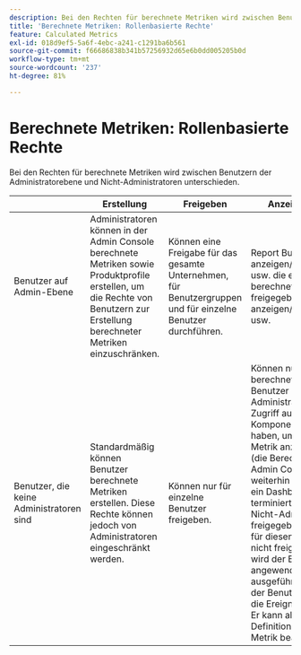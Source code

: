 ```yaml
---
description: Bei den Rechten für berechnete Metriken wird zwischen Benutzern der Administratorebene und Nicht-Administratoren unterschieden.
title: 'Berechnete Metriken: Rollenbasierte Rechte'
feature: Calculated Metrics
exl-id: 018d9ef5-5a6f-4ebc-a241-c1291ba6b561
source-git-commit: f66686838b341b57256932d65e6b0dd005205b0d
workflow-type: tm+mt
source-wordcount: '237'
ht-degree: 81%

---
```


# Berechnete Metriken: Rollenbasierte Rechte

Bei den Rechten für berechnete Metriken wird zwischen Benutzern der Administratorebene und Nicht-Administratoren unterschieden.

|  | Erstellung | Freigeben | Anzeigen/Verwalten | Genehmigen | Übernehmen |
|--- |--- |--- |--- |--- |--- |
| Benutzer auf Admin-Ebene | Administratoren können in der Admin Console berechnete Metriken sowie Produktprofile erstellen, um die Rechte von Benutzern zur Erstellung berechneter Metriken einzuschränken. | Können eine Freigabe für das gesamte Unternehmen, für Benutzergruppen und für einzelne Benutzer durchführen. | Report Builder: Kann anzeigen/bearbeiten/löschen usw. die eigenen berechneten sowie die freigegeben Metriken anzeigen/bearbeiten/löschen usw. | Können berechnete Metriken als autorisiert genehmigen. | Können beliebige berechnete Metriken innerhalb der gesamten Organisation anwenden. |
| Benutzer, die keine Administratoren sind | Standardmäßig können Benutzer berechnete Metriken erstellen. Diese Rechte können jedoch von Administratoren eingeschränkt werden. | Können nur für einzelne Benutzer freigeben. | Können nur Nur ihre eigenen berechneten Metriken. Benutzer ohne Administratorrechte müssen Zugriff auf alle Komponentenereignisse haben, um eine freigegebene Metrik anzeigen zu können (die Berechtigungen in der Admin Console werden weiterhin erzwungen).  Wenn ein Dashboard oder ein terminierter Bericht für einen Nicht-Administrator freigegeben wird, die Metrik für diesen Benutzer aber nicht freigegeben wurde, wird der Bericht mit angewendeter Metrik ausgeführt (vorausgesetzt, der Benutzer ist berechtigt, die Ereignisse anzuzeigen). Er kann allerdings nicht die Definition anzeigen oder die Metrik bearbeiten. | Können ausschließlich genehmigte berechnete Metriken nutzen. Können keine Metriken als genehmigt markieren. | Können ihre eigenen berechneten Metriken und Segmente, die für sie freigegeben wurden, anwenden. |
